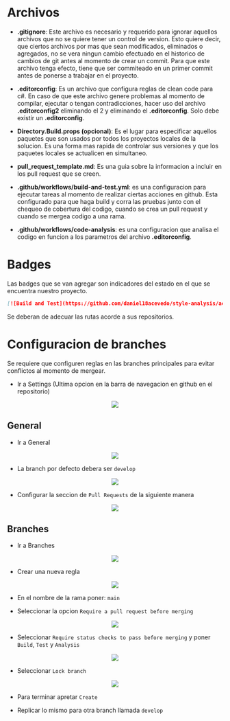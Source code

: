# Archivos

- **.gitignore**: Este archivo es necesario y requerido para ignorar aquellos archivos que no se quiere tener un control de version. Esto quiere decir, que ciertos archivos por mas que sean modificados, eliminados o agregados, no se vera ningun cambio efectuado en el historico de cambios de git antes al momento de crear un commit. Para que este archivo tenga efecto, tiene que ser commiteado en un primer commit antes de ponerse a trabajar en el proyecto.

- **.editorconfig**: Es un archivo que configura reglas de clean code para c#. En caso de que este archivo genere problemas al momento de compilar, ejecutar o tengan contradicciones, hacer uso del archivo **.editorconfig2** eliminando el 2 y eliminando el **.editorconfig**. Solo debe existir un **.editorconfig**.

- **Directory.Build.props (opcional)**: Es el lugar para especificar aquellos paquetes que son usados por todos los proyectos locales de la solucion. Es una forma mas rapida de controlar sus versiones y que los paquetes locales se actualicen en simultaneo.

- **pull_request_template.md**: Es una guia sobre la informacion a incluir en los pull request que se creen.

- **.github/workflows/build-and-test.yml**: es una configuracion para ejecutar tareas al momento de realizar ciertas acciones en github. Esta configurado para que haga build y corra las pruebas junto con el chequeo de cobertura del codigo, cuando se crea un pull request y cuando se mergea codigo a una rama.

- **.github/workflows/code-analysis**: es una configuracion que analisa el codigo en funcion a los parametros del archivo **.editorconfig**.

# Badges

Las badges que se van agregar son indicadores del estado en el que se encuentra nuestro proyecto.

```md
[![Build and Test](https://github.com/daniel18acevedo/style-analysis/actions/workflows/build-and-test.yml/badge.svg?branch=main)](https://github.com/daniel18acevedo/style-analysis/actions/workflows/build-and-test.yml)
```

Se deberan de adecuar las rutas acorde a sus repositorios.

# Configuracion de branches

Se requiere que configuren reglas en las branches principales para evitar conflictos al momento de mergear.

- Ir a Settings (Ultima opcion en la barra de navegacion en github en el repositorio)
<p align="center">
<img src="images/image-1.png"/>
</p>

## General

- Ir a General
<p align="center">
<img src="images/image-10.png"/>
</p>

- La branch por defecto debera ser `develop`

<p align="center">
<img src="images/image-7.png"/>
</p>

- Configurar la seccion de `Pull Requests` de la siguiente manera
<p align="center">
<img src="images/image-8.png"/>
</p>

## Branches

- Ir a Branches
<p align="center">
<img src="images/image-2.png"/>
</p>

- Crear una nueva regla
<p align="center">
<img src="images/image-3.png"/>
</p>

- En el nombre de la rama poner: `main`

- Seleccionar la opcion `Require a pull request before merging`
<p align="center">
<img src="images/image-4.png"/>
</p>

- Seleccionar `Require status checks to pass before merging` y poner `Build`, `Test` y `Analysis`
<p align="center">
<img src="images/image-5.png"/>
</p>

- Seleccionar `Lock branch`
<p align="center">
<img src="images/image-6.png"/>
</p>

- Para terminar apretar `Create`

- Replicar lo mismo para otra branch llamada `develop`
